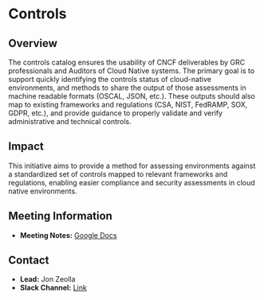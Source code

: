 # Controls

## Overview

The controls catalog ensures the usability of CNCF deliverables by GRC professionals and Auditors of Cloud Native systems. The primary goal is to support quickly identifying the controls status of cloud-native environments, and methods to share the output of those assessments in machine readable formats (OSCAL, JSON, etc.).
These outputs should also map to existing frameworks and regulations (CSA, NIST, FedRAMP, SOX, GDPR, etc.), and provide guidance to properly validate and verify administrative and technical controls.

## Impact

This initiative aims to provide a method for assessing environments against a standardized set of controls mapped to relevant frameworks and regulations, enabling easier compliance and security assessments in cloud native environments.

## Meeting Information

- **Meeting Notes:** [Google Docs](https://docs.google.com/document/d/1ARLHrZ4SKIEwnSKgDaa39vS19dVIH45RjfERBaJ1vlg/edit?usp=sharing)

## Contact

- **Lead:** Jon Zeolla
- **Slack Channel:** [Link](https://cloud-native.slack.com/archives/C023TTU27KN)
